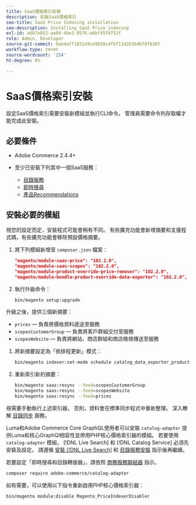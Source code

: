 ```yaml
---
title: SaaS價格索引安裝
description: 安裝SaaS價格索引
seo-title: SaaS Price Indexing installation
seo-description: Installing SaaS Price indexing
exl-id: a607e852-aa04-4be3-9576-a6bf45f8751f
role: Admin, Developer
source-git-commit: 9ae4aff1851e9ce9920c4fbf11d2616d6f0f6307
workflow-type: tm+mt
source-wordcount: '254'
ht-degree: 0%

---
```


# SaaS價格索引安裝

設定SaaS價格索引需要安裝新模組並執行CLI命令。 管理員需要命令列存取權才能完成此安裝。

## 必要條件

* Adobe Commerce 2.4.4+
* 至少已安裝下列其中一個SaaS服務：

   * [目錄服務](../catalog-service/overview.md)
   * [即時搜尋](../live-search/guide-overview.md)
   * [產品Recommendations](../product-recommendations/guide-overview.md)

## 安裝必要的模組

視您的設定而定，安裝程式可能會稍有不同。
有些擴充功能會新增摘要和支援程式碼，有些擴充功能會移除預設價格摘要。

1. 將下列模組新增至 `composer.json` 檔案：

   ```json
   "magento/module-saas-price": "102.2.0",
   "magento/module-saas-scopes": "102.2.0",
   "magento/module-product-override-price-remover": "102.2.0",
   "magento/module-bundle-product-override-data-exporter": "102.2.0",
   ```

1. 執行升級命令：

   ```bash
   bin/magento setup:upgrade
   ```

升級之後，提供三個新摘要：

* `prices`  — 負責將價格資料遞送至服務
* `scopesCustomerGroup`  — 負責將客戶群組交付至服務
* `scopesWebsite`  — 負責將網站、商店群組和商店檢視傳送至服務


1. 將新摘要設定為「依排程更新」模式：

   ```bash
   bin/magento indexer:set-mode schedule catalog_data_exporter_product_prices scopes_customergroup_data_exporter scopes_website_data_exporter
   ```

1. 重新索引新的摘要：

   ```bash
   bin/magento saas:resync --feed=scopesCustomerGroup
   bin/magento saas:resync --feed=scopesWebsite
   bin/magento saas:resync --feed=prices
   ```

視需要手動執行上述索引器。 否則，資料會在標準同步程式中重新整理。 深入瞭解 [目錄同步](../landing/catalog-sync.md) 服務。

Luma和Adobe Commerce Core GraphQL使用者可以安裝 `catalog-adapter` 提供Luma和核心GraphQl相容性並停用PHP核心價格索引器的模組。
若要使用 `catalog-adapter` 模組， [!DNL Live Search] 和 [!DNL Catalog Service] 必須先安裝及設定。 請遵循 [安裝 [!DNL Live Search]](../live-search/install.md) 和 [目錄服務安裝](../catalog-service/installation.md) 指示後再繼續。

若要設定「即時搜尋和目錄轉接器」，請依照 [商務服務聯結器](https://experienceleague.adobe.com/docs/commerce-merchant-services/user-guides/integration-services/saas.html?lang=en) 指示。

```bash
composer require adobe-commerce/catalog-adapter
```

如有需要，可以使用以下指令重新啟用PHP核心價格索引器：

```bash
bin/magento module:disable Magento_PriceIndexerDisabler
```

